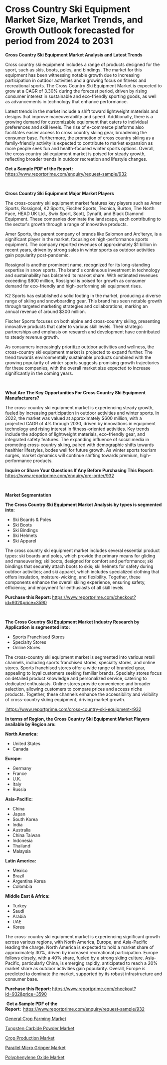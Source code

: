 <p><h1>Cross Country Ski Equipment Market Size, Market Trends, and Growth Outlook forecasted for period from 2024 to 2031</h1></p><p><strong>Cross Country Ski Equipment Market Analysis and Latest Trends</strong></p>
<p><p>Cross country ski equipment includes a range of products designed for the sport, such as skis, boots, poles, and bindings. The market for this equipment has been witnessing notable growth due to increasing participation in outdoor activities and a growing focus on fitness and recreational sports. The Cross Country Ski Equipment Market is expected to grow at a CAGR of 3.30% during the forecast period, driven by rising consumer interest in sustainable and eco-friendly sporting goods, as well as advancements in technology that enhance performance.</p><p>Latest trends in the market include a shift toward lightweight materials and designs that improve maneuverability and speed. Additionally, there is a growing demand for customizable equipment that caters to individual preferences and skill levels. The rise of e-commerce platforms also facilitates easier access to cross country skiing gear, broadening the consumer base. Furthermore, the promotion of cross country skiing as a family-friendly activity is expected to contribute to market expansion as more people seek fun and health-focused winter sports options. Overall, the cross country ski equipment market is poised for steady growth, reflecting broader trends in outdoor recreation and lifestyle changes.</p></p>
<p><strong>Get a Sample PDF of the Report:&nbsp;</strong> <a href="https://www.reportprime.com/enquiry/request-sample/932">https://www.reportprime.com/enquiry/request-sample/932</a></p>
<p>&nbsp;</p>
<p><strong>Cross Country Ski Equipment Major Market Players</strong></p>
<p><p>The cross-country ski equipment market features key players such as Amer Sports, Rossignol, K2 Sports, Fischer Sports, Tecnica, Burton, The North Face, HEAD UK Ltd., Swix Sport, Scott, Dynafit, and Black Diamond Equipment. These companies dominate the landscape, each contributing to the sector's growth through a range of innovative products.</p><p>Amer Sports, the parent company of brands like Salomon and Arc'teryx, is a significant player in the market, focusing on high-performance sports equipment. The company reported revenues of approximately $1 billion in recent years, driven by strong sales in winter sports as outdoor activities gain popularity post-pandemic.</p><p>Rossignol is another prominent name, recognized for its long-standing expertise in snow sports. The brand's continuous investment in technology and sustainability has bolstered its market share. With estimated revenues exceeding $800 million, Rossignol is poised for growth as consumer demand for eco-friendly and high-performing ski equipment rises.</p><p>K2 Sports has established a solid footing in the market, producing a diverse range of skiing and snowboarding gear. This brand has seen notable growth through targeted marketing strategies and collaborations, marking an annual revenue of around $300 million.</p><p>Fischer Sports focuses on both alpine and cross-country skiing, presenting innovative products that cater to various skill levels. Their strategic partnerships and emphasis on research and development have contributed to steady revenue growth.</p><p>As consumers increasingly prioritize outdoor activities and wellness, the cross-country ski equipment market is projected to expand further. The trend towards environmentally sustainable products combined with the growing popularity of winter sports suggests promising growth trajectories for these companies, with the overall market size expected to increase significantly in the coming years.</p></p>
<p>&nbsp;</p>
<p><strong>What Are The Key Opportunities For Cross Country Ski Equipment Manufacturers?</strong></p>
<p><p>The cross-country ski equipment market is experiencing steady growth, fueled by increasing participation in outdoor activities and winter sports. In 2022, the market was valued at approximately $600 million, with a projected CAGR of 4% through 2030, driven by innovations in equipment technology and rising interest in fitness-oriented activities. Key trends include the adoption of lightweight materials, eco-friendly gear, and integrated safety features. The expanding influence of social media in promoting cross-country skiing, paired with demographic shifts towards healthier lifestyles, bodes well for future growth. As winter sports tourism surges, market dynamics will continue shifting towards premium, high-performance products.</p></p>
<p><strong>Inquire or Share Your Questions If Any Before Purchasing This Report:</strong> <a href="https://www.reportprime.com/enquiry/pre-order/932">https://www.reportprime.com/enquiry/pre-order/932</a></p>
<p>&nbsp;</p>
<p><strong>Market Segmentation</strong></p>
<p><strong>The Cross Country Ski Equipment Market Analysis by types is segmented into:</strong></p>
<p><ul><li>Ski Boards & Poles</li><li>Ski Boots</li><li>Ski Bindings</li><li>Ski Helmets</li><li>Ski Apparel</li></ul></p>
<p><p>The cross country ski equipment market includes several essential product types: ski boards and poles, which provide the primary means for gliding and maneuvering; ski boots, designed for comfort and performance; ski bindings that securely attach boots to skis; ski helmets for safety during outdoor activities; and ski apparel, which includes specialized clothing that offers insulation, moisture-wicking, and flexibility. Together, these components enhance the overall skiing experience, ensuring safety, efficiency, and enjoyment for enthusiasts of all skill levels.</p></p>
<p><strong>Purchase this Report:&nbsp;</strong><a href="https://www.reportprime.com/checkout?id=932&price=3590">https://www.reportprime.com/checkout?id=932&price=3590</a></p>
<p>&nbsp;</p>
<p><strong>The Cross Country Ski Equipment Market Industry Research by Application is segmented into:</strong></p>
<p><ul><li>Sports Franchised Stores</li><li>Specialty Stores</li><li>Online Stores</li></ul></p>
<p><p>The cross-country ski equipment market is segmented into various retail channels, including sports franchised stores, specialty stores, and online stores. Sports franchised stores offer a wide range of branded gear, appealing to loyal customers seeking familiar brands. Specialty stores focus on detailed product knowledge and personalized service, catering to dedicated enthusiasts. Online stores provide convenience and broader selection, allowing customers to compare prices and access niche products. Together, these channels enhance the accessibility and visibility of cross-country skiing equipment, driving market growth.</p></p>
<p><a href="https://www.reportprime.com/cross-country-ski-equipment-r932">&nbsp;https://www.reportprime.com/cross-country-ski-equipment-r932</a></p>
<p><strong>In terms of Region, the Cross Country Ski Equipment Market Players available by Region are:</strong></p>
<p>
    <p> <strong> North America: </strong>
        <ul>
            <li>United States</li>
            <li>Canada</li>
        </ul>
        </p> 
    <p> <strong> Europe: </strong>
        <ul>
            <li>Germany</li>
            <li>France</li>
            <li>U.K.</li>
            <li>Italy</li>
            <li>Russia</li>
        </ul>
        </p> 
    <p> <strong> Asia-Pacific: </strong>
        <ul>
            <li>China</li>
            <li>Japan</li>
            <li>South Korea</li>
            <li>India</li>
            <li>Australia</li>
            <li>China Taiwan</li>
            <li>Indonesia</li>
            <li>Thailand</li>
            <li>Malaysia</li>
        </ul>
        </p> 
    <p> <strong> Latin America: </strong>
        <ul>
            <li>Mexico</li>
            <li>Brazil</li>
            <li>Argentina Korea</li>
            <li>Colombia</li>
        </ul>
        </p> 
    <p> <strong> Middle East & Africa: </strong>
        <ul>
            <li>Turkey</li>
            <li>Saudi</li>
            <li>Arabia</li>
            <li>UAE</li>
            <li>Korea</li>
        </ul>
    </p>
    </p>
<p><p>The cross-country ski equipment market is experiencing significant growth across various regions, with North America, Europe, and Asia-Pacific leading the charge. North America is expected to hold a market share of approximately 30%, driven by increased recreational participation. Europe follows closely, with a 40% share, fueled by a strong skiing culture. Asia-Pacific, particularly China, is emerging rapidly, anticipated to reach a 20% market share as outdoor activities gain popularity. Overall, Europe is predicted to dominate the market, supported by its robust infrastructure and consumer base.</p></p>
<p><strong>Purchase this Report: </strong><a href="https://www.reportprime.com/checkout?id=932&price=3590">https://www.reportprime.com/checkout?id=932&price=3590</a></p>
<p>&nbsp;<strong>Get a Sample PDF of the Report:&nbsp;&nbsp;</strong><a href="https://www.reportprime.com/enquiry/request-sample/932">https://www.reportprime.com/enquiry/request-sample/932</a></p>
<p><strong></strong></p>
<p><p><a href="https://medium.com/@sk99912151/global-general-crop-farming-market-opportunities-and-market-challenges-2024-2031-ee448c84260b">General Crop Farming Market</a></p><p><a href="https://www.linkedin.com/pulse/emerging-trends-tungsten-carbide-powder-market-global-outlook-y9zjf?trackingId=kMxe7moEQ2SAaP3%2FZkV2FQ%3D%3D">Tungsten Carbide Powder Market</a></p><p><a href="https://medium.com/@sk99912151/crop-production-market-size-growth-trends-statistics-forecasts-2024-2031-8c47c5cad170">Crop Production Market</a></p><p><a href="https://issuu.com/reportprime-2/docs/parallel-micro-gripper-market-size-_268689467f9226">Parallel Micro Gripper Market</a></p><p><a href="https://www.linkedin.com/pulse/global-perspectives-polyphenylene-oxide-market-trends-challenges-0lbxe?trackingId=IAVeshUaQm2mGt2w5Lggxg%3D%3D">Polyphenylene Oxide Market</a></p></p>